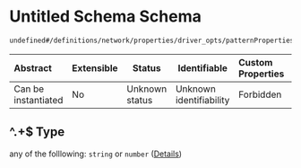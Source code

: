 # Untitled Schema Schema

```txt
undefined#/definitions/network/properties/driver_opts/patternProperties/^.+$
```




| Abstract            | Extensible | Status         | Identifiable            | Custom Properties | Additional Properties | Access Restrictions | Defined In                                                                  |
| :------------------ | ---------- | -------------- | ----------------------- | :---------------- | --------------------- | ------------------- | --------------------------------------------------------------------------- |
| Can be instantiated | No         | Unknown status | Unknown identifiability | Forbidden         | Allowed               | none                | [config_schema_v3.9.json\*](config_schema_v3.9.json "open original schema") |

## ^.+$ Type

any of the folllowing: `string` or `number` ([Details](config_schema_v3-definitions-network-properties-driver_opts-patternproperties-.md))
